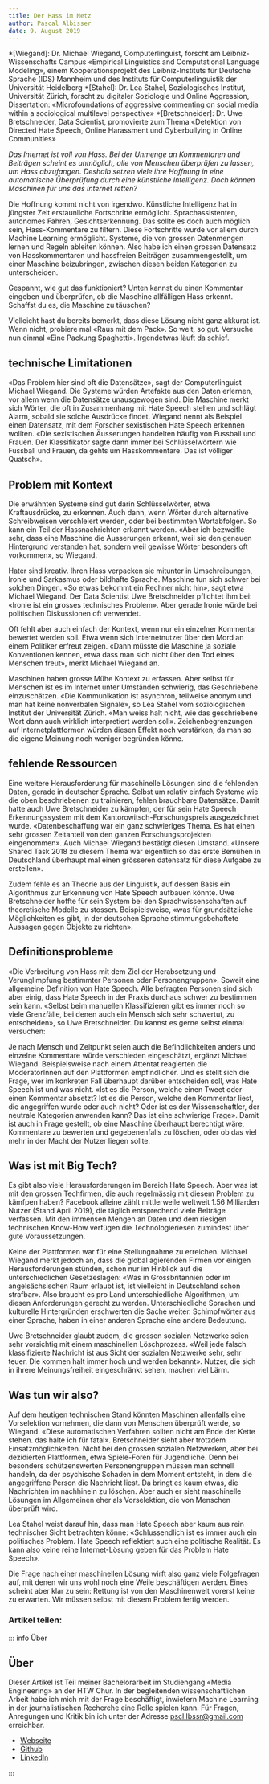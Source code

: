 ```yaml
---
title: Der Hass im Netz
author: Pascal Albisser
date: 9. August 2019
---
```


*[Wiegand]: Dr. Michael Wiegand, Computerlinguist, forscht am Leibniz-Wissenschafts Campus «Empirical Linguistics and Computational Language Modeling», einem Kooperationsprojekt des Leibniz-Instituts für Deutsche Sprache (IDS) Mannheim und des Instituts für Computerlinguistik der Universität Heidelberg
*[Stahel]: Dr. Lea Stahel, Soziologisches Institut, Universität Zürich, forscht zu digitaler Soziologie und Online Aggression, Dissertation: «Microfoundations of aggressive commenting on social media within a sociological multilevel perspective»
*[Bretschneider]: Dr. Uwe Bretschneider, Data Scientist, promovierte zum Thema «Detektion von Directed Hate Speech, Online Harassment und Cyberbullying in Online Communities»

_Das Internet ist voll von Hass. Bei der Unmenge an Kommentaren und Beiträgen scheint es unmöglich, alle von Menschen überprüfen zu lassen, um Hass abzufangen. Deshalb setzen viele ihre Hoffnung in eine automatische Überprüfung durch eine künstliche Intelligenz. Doch können Maschinen für uns das Internet retten?_

Die Hoffnung kommt nicht von irgendwo. Künstliche Intelligenz hat in jüngster Zeit erstaunliche Fortschritte ermöglicht. Sprachassistenten, autonomes Fahren, Gesichtserkennung. Das sollte es doch auch möglich sein, Hass-Kommentare zu filtern. 
Diese Fortschritte wurde vor allem durch Machine Learning ermöglicht. Systeme, die von grossen Datenmengen lernen und Regeln ableiten können. Also habe ich einen grossen Datensatz von Hasskommentaren und hassfreien Beiträgen zusammengestellt, um einer Maschine beizubringen, zwischen diesen beiden Kategorien zu unterscheiden. 

Gespannt, wie gut das funktioniert? Unten kannst du einen Kommentar eingeben und überprüfen, ob die Maschine allfälligen Hass erkennt. Schaffst du es, die Maschine zu täuschen?

<ClientOnly>
  <HateForm/>
</ClientOnly>

Vielleicht hast du bereits bemerkt, dass diese Lösung nicht ganz akkurat ist. Wenn nicht, probiere mal «Raus mit dem Pack». So weit, so gut. Versuche nun einmal «Eine Packung Spaghetti». Irgendetwas läuft da schief. 

## technische Limitationen ##

«Das Problem hier sind oft die Datensätze», sagt der Computerlinguist Michael Wiegand. Die Systeme würden Artefakte aus den Daten erlernen, vor allem wenn die Datensätze unausgewogen sind. Die Maschine merkt sich Wörter, die oft in Zusammenhang mit Hate Speech stehen und schlägt Alarm, sobald sie solche Ausdrücke findet. Wiegand nennt als Beispiel einen Datensatz, mit dem Forscher sexistischen Hate Speech erkennen wollten. «Die sexistischen Äusserungen handelten häufig von Fussball und Frauen. Der Klassifikator sagte dann immer bei Schlüsselwörtern wie Fussball und Frauen, da gehts um Hasskommentare. Das ist völliger Quatsch».
## Problem mit Kontext ##
Die erwähnten Systeme sind gut darin Schlüsselwörter, etwa Kraftausdrücke, zu erkennen. Auch dann, wenn Wörter durch alternative Schreibweisen verschleiert werden, oder bei bestimmten Wortabfolgen. So kann ein Teil der Hassnachrichten erkannt werden. «Aber ich bezweifle sehr, dass eine Maschine die Äusserungen erkennt, weil sie den genauen Hintergrund verstanden hat, sondern weil gewisse Wörter besonders oft vorkommen», so Wiegand. 

Hater sind kreativ. Ihren Hass verpacken sie mitunter in Umschreibungen, Ironie und Sarkasmus oder bildhafte Sprache. Maschine tun sich schwer bei solchen Dingen. «So etwas bekommt ein Rechner nicht hin», sagt etwa Michael Wiegand. Der Data Scientist Uwe Bretschneider pflichtet ihm bei: «Ironie ist ein grosses technisches Problem». Aber gerade Ironie würde bei politischen Diskussionen oft verwendet. 

Oft fehlt aber auch einfach der Kontext, wenn nur ein einzelner Kommentar bewertet werden soll. Etwa wenn sich Internetnutzer über den Mord an einem Politiker erfreut zeigen. «Dann müsste die Maschine ja soziale Konventionen kennen, etwa dass man sich nicht über den Tod eines Menschen freut», merkt Michael Wiegand an. 

Maschinen haben grosse Mühe Kontext zu erfassen. Aber selbst für Menschen ist es im Internet unter Umständen schwierig, das Geschriebene einzuschätzen. «Die Kommunikation ist asynchron, teilweise anonym und man hat keine nonverbalen Signale», so Lea Stahel vom soziologischen Institut der Universität Zürich. «Man weiss halt nicht, wie das geschriebene Wort dann auch wirklich interpretiert werden soll». Zeichenbegrenzungen auf Internetplattformen würden diesen Effekt noch verstärken, da man so die eigene Meinung noch weniger begründen könne. 
## fehlende Ressourcen ##
Eine weitere Herausforderung für maschinelle Lösungen sind die fehlenden Daten, gerade in deutscher Sprache. Selbst um relativ einfach Systeme wie die oben beschriebenen zu trainieren, fehlen brauchbare Datensätze. Damit hatte auch Uwe Bretschneider zu kämpfen, der für sein Hate Speech Erkennungssystem mit dem Kantorowitsch-Forschungspreis ausgezeichnet wurde. «Datenbeschaffung war ein ganz schwieriges Thema. Es hat einen sehr grossen Zeitanteil von den ganzen Forschungsprojekten eingenommen». Auch Michael Wiegand bestätigt diesen Umstand. «Unsere Shared Task 2018 zu diesem Thema war eigentlich so das erste Bemühen in Deutschland überhaupt mal einen grösseren datensatz für diese Aufgabe zu erstellen». 

Zudem fehle es an Theorie aus der Linguistik, auf dessen Basis ein Algorithmus zur Erkennung von Hate Speech aufbauen könnte. Uwe Bretschneider hoffte für sein System bei den Sprachwissenschaften auf theoretische Modelle zu stossen. Beispielsweise, «was für grundsätzliche Möglichkeiten es gibt, in der deutschen Sprache stimmungsbehaftete Aussagen gegen Objekte zu richten». 
## Definitionsprobleme ##
«Die Verbreitung von Hass mit dem Ziel der Herabsetzung und Verunglimpfung bestimmter Personen oder Personengruppen». Soweit eine allgemeine Definition von Hate Speech.  Alle befragten Personen sind sich aber einig, dass Hate Speech in der Praxis durchaus schwer zu bestimmen sein kann. «Selbst beim manuellen Klassifizieren gibt es immer noch so viele Grenzfälle, bei denen auch ein Mensch sich sehr schwertut, zu entscheiden», so Uwe Bretschneider. Du kannst es gerne selbst einmal versuchen:

<ClientOnly>
  <Quiz/>
</ClientOnly>

Je nach Mensch und Zeitpunkt seien auch die Befindlichkeiten anders und einzelne Kommentare würde verschieden eingeschätzt, ergänzt Michael Wiegand. Beispielsweise nach einem Attentat reagierten die ModeratorInnen auf den Plattformen empfindlicher.
Und es stellt sich die Frage, wer im konkreten Fall überhaupt darüber entscheiden soll, was Hate Speech ist und was nicht. «Ist es die Person, welche einen Tweet oder einen Kommentar absetzt? Ist es die Person, welche den Kommentar liest, die angegriffen wurde oder auch nicht? Oder ist es der Wissenschaftler, der neutrale Kategorien anwenden kann? Das ist eine schwierige Frage». Damit ist auch in Frage gestellt, ob eine Maschine überhaupt berechtigt wäre, Kommentare zu bewerten und gegebenenfalls zu löschen, oder ob das viel mehr in der Macht der Nutzer liegen sollte. 
## Was ist mit Big Tech? ##
Es gibt also viele Herausforderungen im Bereich Hate Speech. Aber was ist mit den grossen Techfirmen, die auch regelmässig mit diesem Problem zu kämfpen haben? Facebook alleine zählt mittlerweile weltweit 1.56 Milliarden Nutzer (Stand April 2019), die täglich entsprechend viele Beiträge verfassen. Mit den immensen Mengen an Daten und dem riesigen technischen Know-How verfügen die Technologieriesen zumindest über gute Voraussetzungen.

Keine der Plattformen war für eine Stellungnahme zu erreichen. Michael Wiegand merkt jedoch an, dass die global agierenden Firmen vor einigen Herausforderungen stünden, schon nur im Hinblick auf die unterschiedlichen Gesetzeslagen: «Was in Grossbritannien oder im angelsächsischen Raum erlaubt ist, ist vielleicht in Deutschland schon strafbar». Also braucht es pro Land unterschiedliche Algorithmen, um diesen Anforderungen gerecht zu werden. Unterschiedliche Sprachen und kulturelle Hintergründen erschwerten die Sache weiter. Schimpfwörter aus einer Sprache, haben in einer anderen Sprache eine andere Bedeutung.      

Uwe Bretschneider glaubt zudem, die grossen sozialen Netzwerke seien sehr vorsichtig mit einem maschinellen Löschprozess. «Weil jede falsch klassifizierte Nachricht ist aus Sicht der sozialen Netzwerke sehr, sehr teuer. Die kommen halt immer hoch und werden bekannt». Nutzer, die sich in ihrere Meinungsfreiheit eingeschränkt sehen, machen viel Lärm. 
## Was tun wir also? ## 
Auf dem heutigen technischen Stand könnten Maschinen allenfalls eine Vorselektion vornehmen, die dann von Menschen überprüft werde, so Wiegand. «Diese automatischen Verfahren sollten nicht am Ende der Kette stehen. das halte ich für fatal». Bretschneider sieht aber trotzdem Einsatzmöglichkeiten. Nicht bei den grossen sozialen Netzwerken, aber bei dezidierten Plattformen, etwa Spiele-Foren für Jugendliche. Denn bei besonders schützenswerten Personengruppen müssen man schnell handeln, da der psychische Schaden in dem Moment entsteht, in dem die angegriffene Person die Nachricht liest. Da bringt es kaum etwas, die Nachrichten im nachhinein zu löschen. Aber auch er sieht maschinelle Lösungen im Allgemeinen eher als Vorselektion, die von Menschen überprüft wird.

Lea Stahel weist darauf hin, dass man Hate Speech aber kaum aus rein technischer Sicht betrachten könne: «Schlussendlich ist es immer auch ein politisches Problem. Hate Speech reflektiert auch eine politische Realität. Es kann also keine reine Internet-Lösung geben für das Problem Hate Speech». 

Die Frage nach einer maschinellen Lösung wirft also ganz viele Folgefragen auf, mit denen wir uns wohl noch eine Weile beschäftigen werden. Eines scheint aber klar zu sein: Rettung ist von den Maschinenwelt vorerst keine zu erwarten. Wir müssen selbst mit diesem Problem fertig werden.

### Artikel teilen:
<ClientOnly>
  <Social />
</ClientOnly>

::: info Über 

## Über

Dieser Artikel ist Teil meiner Bachelorarbeit im Studiengang «Media Engineering» an der HTW Chur. In der begleitenden wissenschaftlichen Arbeit habe ich mich mit der Frage beschäftigt, inwiefern Machine Learning in der journalistischen Recherche eine Rolle spielen kann. Für Fragen, Anregungen und Kritik bin ich unter der Adresse <pscl.lbssr@gmail.com> erreichbar.

- [Webseite](https://pscl.lbssr.ch)<br>
- [Github](https://github.com/pscllbssr)<br>
- [LinkedIn](https://www.linkedin.com/in/pascal-albisser)<br>

:::